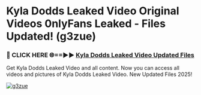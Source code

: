 # Kyla Dodds Leaked Video Original Videos 0nlyFans Leaked - Files Updated! (g3zue)

<h3>🔴 CLICK HERE 🌐==►► <a href="https://tinyurl.com/2jnfzry5" rel="nofollow">Kyla Dodds Leaked Video Updated Files</a></h3>

Get Kyla Dodds Leaked Video and all content. Now you can access all videos and pictures of Kyla Dodds Leaked Video. New Updated Files 2025!

[![g3zue](https://i.imgur.com/GyGTBgg.gif)](https://tinyurl.com/2jnfzry5)
